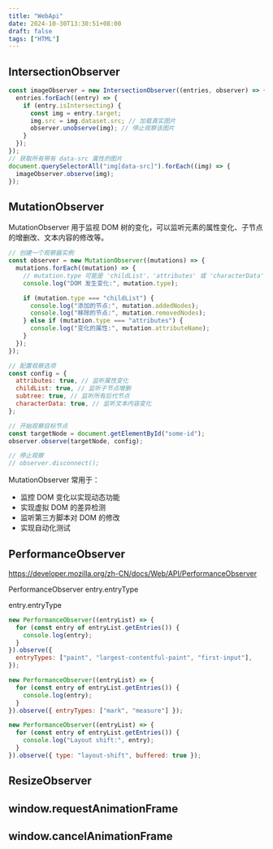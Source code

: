 ```yaml
---
title: "WebApi"
date: 2024-10-30T13:30:51+08:00
draft: false
tags: ["HTML"]
---
```


## IntersectionObserver

```js
const imageObserver = new IntersectionObserver((entries, observer) => {
  entries.forEach((entry) => {
    if (entry.isIntersecting) {
      const img = entry.target;
      img.src = img.dataset.src; // 加载真实图片
      observer.unobserve(img); // 停止观察该图片
    }
  });
});
// 获取所有带有 data-src 属性的图片
document.querySelectorAll("img[data-src]").forEach((img) => {
  imageObserver.observe(img);
});
```

## MutationObserver

MutationObserver 用于监视 DOM 树的变化，可以监听元素的属性变化、子节点的增删改、文本内容的修改等。

```js
// 创建一个观察器实例
const observer = new MutationObserver((mutations) => {
  mutations.forEach((mutation) => {
    // mutation.type 可能是 'childList'、'attributes' 或 'characterData'
    console.log("DOM 发生变化:", mutation.type);

    if (mutation.type === "childList") {
      console.log("添加的节点:", mutation.addedNodes);
      console.log("移除的节点:", mutation.removedNodes);
    } else if (mutation.type === "attributes") {
      console.log("变化的属性:", mutation.attributeName);
    }
  });
});

// 配置观察选项
const config = {
  attributes: true, // 监听属性变化
  childList: true, // 监听子节点增删
  subtree: true, // 监听所有后代节点
  characterData: true, // 监听文本内容变化
};

// 开始观察目标节点
const targetNode = document.getElementById("some-id");
observer.observe(targetNode, config);

// 停止观察
// observer.disconnect();
```

MutationObserver 常用于：

- 监控 DOM 变化以实现动态功能
- 实现虚拟 DOM 的差异检测
- 监听第三方脚本对 DOM 的修改
- 实现自动化测试

## PerformanceObserver

<https://developer.mozilla.org/zh-CN/docs/Web/API/PerformanceObserver>

PerformanceObserver entry.entryType

entry.entryType

```js
new PerformanceObserver((entryList) => {
  for (const entry of entryList.getEntries()) {
    console.log(entry);
  }
}).observe({
  entryTypes: ["paint", "largest-contentful-paint", "first-input"],
});

new PerformanceObserver((entryList) => {
  for (const entry of entryList.getEntries()) {
    console.log(entry);
  }
}).observe({ entryTypes: ["mark", "measure"] });

new PerformanceObserver((entryList) => {
  for (const entry of entryList.getEntries()) {
    console.log("Layout shift:", entry);
  }
}).observe({ type: "layout-shift", buffered: true });
```

## ResizeObserver

## window.requestAnimationFrame

## window.cancelAnimationFrame
